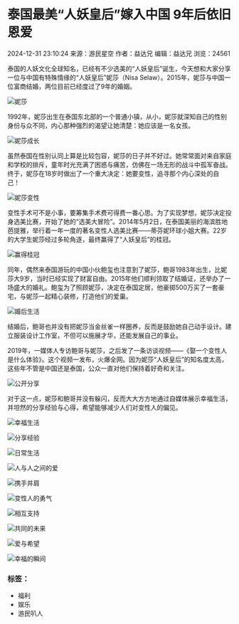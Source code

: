 # 泰国最美“人妖皇后”嫁入中国 9年后依旧恩爱

2024-12-31 23:10:24 来源：游民星空 作者：益达兄 编辑：益达兄 浏览：24561

泰国的人妖文化全球知名，已经有不少选美的“人妖皇后”诞生，今天想和大家分享一位与中国有特殊情缘的“人妖皇后”妮莎（Nisa Selaw）。2015年，妮莎与中国一位富商结婚，两位目前已经度过了9年的婚姻。

![妮莎](https://img1.gamersky.com/image2024/12/20241231_zy_red_164_5/1104_S.jpg)

1992年，妮莎出生在泰国东北部的一个普通小镇，从小，妮莎就深知自己的性别身份与众不同，内心那种强烈的渴望让她清楚：她应该是一名女孩。

![妮莎成长](https://img1.gamersky.com/image2024/12/20241231_zy_red_164_5/1176_S.jpg)

虽然泰国在性别认同上算是比较包容，妮莎的日子并不好过。她常常面对来自家庭和学校的排斥，童年时光充满了困惑与痛苦，仿佛在一场无形的战斗中孤军奋战。终于，妮莎在18岁时做出了一个重大决定：她要变性，追寻那个内心深处的自己！

![妮莎变性](https://img1.gamersky.com/image2024/12/20241231_zy_red_164_5/1288_S.jpg)

变性手术可不是小事，要筹集手术费可得费一番心思。为了实现梦想，妮莎决定投身选美比赛，开始了她的“选美大冒险”。2014年5月2日，在泰国美丽的海滨胜地芭提雅，举行着一年一度的著名变性人选美比赛——蒂芬妮环球小姐大赛。22岁的大学生妮莎经过多轮角逐，最终赢得了“人妖皇后”的桂冠。

![赢得桂冠](https://img1.gamersky.com/image2024/12/20241231_zy_red_164_5/1430_S.jpg)

同年，偶然来泰国游玩的中国小伙鲍玺也注意到了妮莎，鲍哥1983年出生，比妮莎大9岁，当时已经实现了财富自由。2015年他们顺利领取了结婚证，还举办了一场盛大的婚礼。鲍玺为了照顾妮莎，决定在泰国定居，他豪掷500万买了一套豪宅，与妮莎一起精心装修，打造他们的爱巢。

![婚后生活](https://img1.gamersky.com/image2024/12/20241231_zy_red_164_5/1564_S.jpg)

结婚后，鲍哥也并没有把妮莎当金丝雀一样圈养，反而是鼓励她自己动手设计。建立服装设计工作室，不但可以施展才华，还能发展自己的事业。

2019年，一媒体人专访鲍哥与妮莎，之后发了一条访谈视频——《娶一个变性人是什么体验》。这个视频一发布，火爆全网。因为妮莎“人妖皇后”的知名度太高，这些年不管是中国还是泰国，公众一直对他们保持着好奇和关注。

![公开分享](https://img1.gamersky.com/image2024/12/20241231_zy_red_164_5/1736_S.jpg)

对于这一点，妮莎和鲍哥并没有躲闪，反而大大方方地通过自媒体展示幸福生活，并坦然的分享经验与心得，希望能够减少人们对变性人的偏见。

![幸福生活](https://img1.gamersky.com/image2024/12/20241231_zy_red_164_5/1803_S.jpg)

![分享经验](https://img1.gamersky.com/image2024/12/20241231_zy_red_164_5/1806_S.jpg)

![日常生活](https://img1.gamersky.com/image2024/12/20241231_zy_red_164_5/1809_S.jpg)

![人与人之间的爱](https://img1.gamersky.com/image2024/12/20241231_zy_red_164_5/1811_S.jpg)

![携手并肩](https://img1.gamersky.com/image2024/12/20241231_zy_red_164_5/1814_S.jpg)

![变性人的勇气](https://img1.gamersky.com/image2024/12/20241231_zy_red_164_5/1816_S.jpg)

![相互支持](https://img1.gamersky.com/image2024/12/20241231_zy_red_164_5/1818_S.jpg)

![共同的未来](https://img1.gamersky.com/image2024/12/20241231_zy_red_164_5/1821_S.jpg)

![爱与希望](https://img1.gamersky.com/image2024/12/20241231_zy_red_164_5/1823_S.jpg)

![幸福的瞬间](https://img1.gamersky.com/image2024/12/20241231_zy_red_164_5/1826_S.jpg)

### 标签：
- 福利
- 娱乐
- 游民叭人